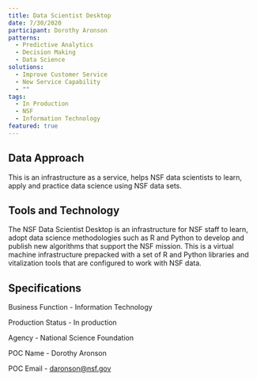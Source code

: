 ```yaml
---
title: Data Scientist Desktop
date: 7/30/2020
participant: Dorothy Aronson
patterns:
  - Predictive Analytics
  - Decision Making
  - Data Science
solutions:
  - Improve Customer Service
  - New Service Capability
  - ""
tags:
  - In Production
  - NSF
  - Information Technology
featured: true
---
```

## Data Approach

This is an infrastructure as a service, helps NSF data scientists to learn, apply and practice data science using NSF data sets.

## Tools and Technology

The NSF Data Scientist Desktop is an infrastructure for NSF staff to learn, adopt data science methodologies such as R and Python to develop and publish new algorithms that support the NSF mission. This is a virtual machine infrastructure prepacked with a set of R and Python libraries and vitalization tools that are configured to work with NSF data.

## Specifications

Business Function - Information Technology

Production Status - In production

Agency - National Science Foundation

POC Name - Dorothy Aronson

POC Email - daronson@nsf.gov